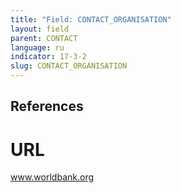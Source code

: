 ```yaml
---
title: "Field: CONTACT_ORGANISATION"
layout: field
parent: CONTACT
language: ru
indicator: 17-3-2
slug: CONTACT_ORGANISATION
---
```

## References

# URL

www.worldbank.org